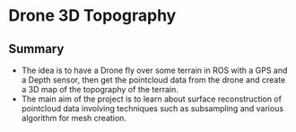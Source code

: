 <h1> Drone 3D Topography </h1>

<h2> Summary </h2>

* The idea is to have a Drone fly over some terrain in ROS with a GPS and a Depth sensor, then get the pointcloud data from the drone and create a 3D map of the topography of the terrain. 
* The main aim of the project is to learn about surface reconstruction of pointcloud data involving techniques such as subsampling and various algorithm for mesh creation.
